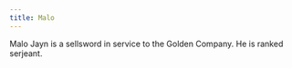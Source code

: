 ```yaml
---
title: Malo
---
```


Malo Jayn is a sellsword in service to the Golden Company. He is ranked serjeant.


